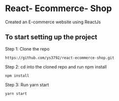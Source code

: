 # React- Ecommerce- Shop

Created an E-commerce website using ReactJs


## To start setting up the project
Step 1: Clone the repo

```https://github.com/ys3792/react-ecommerce-shop.git```

Step 2: cd into the cloned repo and run npm install

```npm install```


Step 3: Run yarn start

```yarn start```
